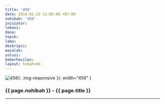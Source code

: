 ```yaml
---
title: '456'
date: 2014-01-23 11:08:00 +07:00
nohibah: '456'
inisiator: 
lokasi: 
dana: 
topik: 
lama: 
deskripsi: 
masalah: 
solusi: 
keberhasilan: 
layout: hibahcmb
---
```


![456](/static/img/hibahcmb/456.png){: .img-responsive }{: width="456" }

### {{ page.nohibah }} - {{ page.title }}

---
